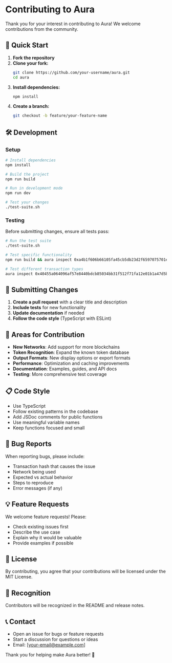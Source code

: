 # Contributing to Aura

Thank you for your interest in contributing to Aura! We welcome contributions from the community.

## 🚀 Quick Start

1. **Fork the repository**
2. **Clone your fork:**
   ```bash
   git clone https://github.com/your-username/aura.git
   cd aura
   ```
3. **Install dependencies:**
   ```bash
   npm install
   ```
4. **Create a branch:**
   ```bash
   git checkout -b feature/your-feature-name
   ```

## 🛠️ Development

### Setup

```bash
# Install dependencies
npm install

# Build the project
npm run build

# Run in development mode
npm run dev

# Test your changes
./test-suite.sh
```

### Testing

Before submitting changes, ensure all tests pass:

```bash
# Run the test suite
./test-suite.sh

# Test specific functionality
npm run build && aura inspect 0xa4b1f606b66105fa45cb5db23d2f6597075701e7f0e2367f4e6a39d17a8cf98b

# Test different transaction types
aura inspect 0x40455a064096af57e8440bdcb85034bb31f512f71fa12e01b1a47d5bac46e7cd
```

## 📝 Submitting Changes

1. **Create a pull request** with a clear title and description
2. **Include tests** for new functionality
3. **Update documentation** if needed
4. **Follow the code style** (TypeScript with ESLint)

## 🎯 Areas for Contribution

- **New Networks**: Add support for more blockchains
- **Token Recognition**: Expand the known token database
- **Output Formats**: New display options or export formats
- **Performance**: Optimization and caching improvements
- **Documentation**: Examples, guides, and API docs
- **Testing**: More comprehensive test coverage

## 📋 Code Style

- Use TypeScript
- Follow existing patterns in the codebase
- Add JSDoc comments for public functions
- Use meaningful variable names
- Keep functions focused and small

## 🐛 Bug Reports

When reporting bugs, please include:

- Transaction hash that causes the issue
- Network being used
- Expected vs actual behavior
- Steps to reproduce
- Error messages (if any)

## 💡 Feature Requests

We welcome feature requests! Please:

- Check existing issues first
- Describe the use case
- Explain why it would be valuable
- Provide examples if possible

## 📄 License

By contributing, you agree that your contributions will be licensed under the MIT License.

## 🙏 Recognition

Contributors will be recognized in the README and release notes.

## 📞 Contact

- Open an issue for bugs or feature requests
- Start a discussion for questions or ideas
- Email: [your-email@example.com]

Thank you for helping make Aura better! 🚀

